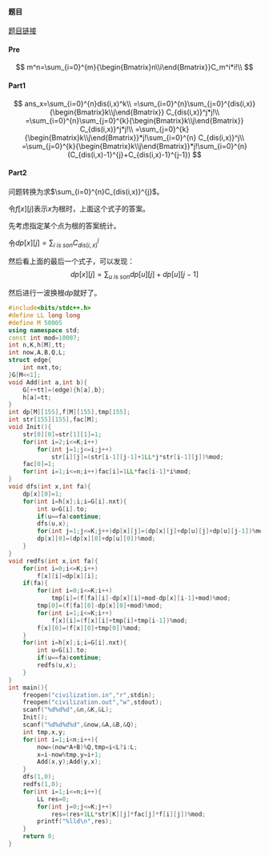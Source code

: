 #### 题目
[题目链接](https://www.luogu.org/problem/P4827)

#### Pre

$$
m^n=\sum_{i=0}^{m}{\begin{Bmatrix}n\\i\end{Bmatrix}}C_m^i*i!\\
$$

#### Part1

$$
ans_x=\sum_{i=0}^{n}dis(i,x)^k\\
=\sum_{i=0}^{n}\sum_{j=0}^{dis(i,x)}{\begin{Bmatrix}k\\j\end{Bmatrix}}
C_{dis(i,x)}^j*j!\\
=\sum_{i=0}^{n}\sum_{j=0}^{k}{\begin{Bmatrix}k\\j\end{Bmatrix}}
C_{dis(i,x)}^j*j!\\
=\sum_{j=0}^{k}{\begin{Bmatrix}k\\j\end{Bmatrix}}*j!\sum_{i=0}^{n}
C_{dis(i,x)}^j\\
=\sum_{j=0}^{k}{\begin{Bmatrix}k\\j\end{Bmatrix}}*j!\sum_{i=0}^{n}
(C_{dis(i,x)-1}^{j}+C_{dis(i,x)-1}^{j-1})
$$

#### Part2

问题转换为求$\sum_{i=0}^{n}C_{dis(i,x)}^{j}$。

令$f[x][j]$表示$x$为根时，上面这个式子的答案。

先考虑指定某个点为根的答案统计。

令$dp[x][j]=\sum_{i\ is\ son}C_{dis(i,x)}^{j}$

然后看上面的最后一个式子，可以发现：
$$
dp[x][j]=\sum_{u\ is\ son}dp[u][j]+dp[u][j-1]
$$



然后进行一波换根$dp$就好了。

```c++
#include<bits/stdc++.h>
#define LL long long
#define M 50005
using namespace std;
const int mod=10007;
int n,K,h[M],tt;
int now,A,B,Q,L;
struct edge{
	int nxt,to;
}G[M<<1];
void Add(int a,int b){
	G[++tt]=(edge){h[a],b};
	h[a]=tt;
}
int dp[M][155],f[M][155],tmp[155];
int str[155][155],fac[M];
void Init(){
	str[0][0]=str[1][1]=1;
	for(int i=2;i<=K;i++)
		for(int j=1;j<=i;j++)
			str[i][j]=(str[i-1][j-1]+1LL*j*str[i-1][j])%mod;
	fac[0]=1;
	for(int i=1;i<=n;i++)fac[i]=1LL*fac[i-1]*i%mod;
}
void dfs(int x,int fa){
	dp[x][0]=1;
	for(int i=h[x];i;i=G[i].nxt){
		int u=G[i].to;
		if(u==fa)continue;
		dfs(u,x);
		for(int j=1;j<=K;j++)dp[x][j]=(dp[x][j]+dp[u][j]+dp[u][j-1])%mod;
		dp[x][0]=(dp[x][0]+dp[u][0])%mod;
	}
}
void redfs(int x,int fa){
	for(int i=0;i<=K;i++)
		f[x][i]=dp[x][i];
	if(fa){
		for(int i=0;i<=K;i++)
			tmp[i]=(f[fa][i]-dp[x][i]+mod-dp[x][i-1]+mod)%mod;
		tmp[0]=(f[fa][0]-dp[x][0]+mod)%mod;
		for(int i=1;i<=K;i++)
			f[x][i]=(f[x][i]+tmp[i]+tmp[i-1])%mod;
		f[x][0]=(f[x][0]+tmp[0])%mod;
	}
	for(int i=h[x];i;i=G[i].nxt){
		int u=G[i].to;
		if(u==fa)continue;
		redfs(u,x);
	}
}
int main(){
	freopen("civilization.in","r",stdin);
	freopen("civilization.out","w",stdout);
	scanf("%d%d%d",&n,&K,&L);
	Init();
	scanf("%d%d%d%d",&now,&A,&B,&Q);
	int tmp,x,y;
	for(int i=1;i<n;i++){
	    now=(now*A+B)%Q,tmp=i<L?i:L;
	    x=i-now%tmp,y=i+1;
	    Add(x,y);Add(y,x);
	}
	dfs(1,0);
	redfs(1,0);
	for(int i=1;i<=n;i++){
		LL res=0;
		for(int j=0;j<=K;j++)
			res=(res+1LL*str[K][j]*fac[j]*f[i][j])%mod;
		printf("%lld\n",res);
	}
	return 0;
}

```
